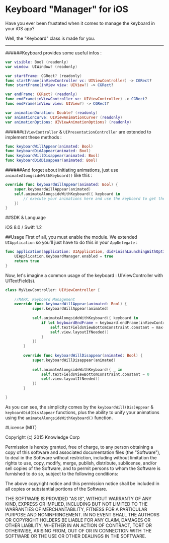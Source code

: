 # Keyboard "Manager" for iOS
Have you ever been frustated when it comes to manage the keyboard in your iOS app?

Well, the "Keyboard" class is made for you.

---
######Keyboard provides some useful infos :
	
```swift
var visible: Bool (readonly)
var window: UIWindow? (readonly)

var startFrame: CGRect? (readonly)
func startFrame(inViewController vc: UIViewController) -> CGRect?
func startFrame(inView view: UIView?) -> CGRect?

var endFrame: CGRect? (readonly)
func endFrame(inViewController vc: UIViewController) -> CGRect?
func endFrame(inView view: UIView?) -> CGRect?

var animationDuration: Double? (readonly)
var animationCurve: UIViewAnimationCurve? (readonly)
var animationOptions: UIViewAnimationOptions? (readonly)
```

######`UIViewController` & `UIPresentationController` are extended to implement these methods :
	
```Swift
func keyboardWillAppear(animated: Bool)
func keyboardDidAppear(animated: Bool)
func keyboardWillDisappear(animated: Bool)
func keyboardDidDisappear(animated: Bool)
```

######And forget about initiating animations, just use `animateAlongsideWithKeyboard()` like this :
```swift
override func keyboardWillAppear(animated: Bool) {
	super.keyboardWillAppear(animated)
	self.animateAlongsideWithKeyboard({ keyboard in
		// execute your animations here and use the keyboard to get the info you need to update your layout
	})
}
```

##SDK & Language

iOS 8.0 / Swift 1.2


##Usage
First of all, you must enable the module. We extended `UIApplication` so you'll just have to do this in your `AppDelegate` :
```swift	
func application(application: UIApplication, didFinishLaunchingWithOptions launchOptions: [NSObject: AnyObject]?) -> Bool {
	UIApplication.KeyboardManager.enabled = true
	return true
}
```

Now, let's imagine a common usage of the keyboard : UIViewController with UITextField(s).

```swift
class MyViewController: UIViewController {	
	    
	//MARK: Keyboard Management
	override func keyboardWillAppear(animated: Bool) {
        	super.keyboardWillAppear(animated)
    
        	self.animateAlongsideWithKeyboard({ keyboard in
            	if let keyboardEndFrame = keyboard.endFrame(inViewController: self) {
                	self.textFieldsViewBottomConstraint.constant = max(0, self.view.frame.height - keyboardEndFrame.minY)
                	self.view.layoutIfNeeded()
            	}
        	})
    	}
    
    	override func keyboardWillDisappear(animated: Bool) {
        	super.keyboardWillDisappear(animated)
        
        	self.animateAlongsideWithKeyboard({ _ in
            	self.textFieldsViewBottomConstraint.constant = 0
            	self.view.layoutIfNeeded()
        	})
    	}

}
```

As you can see, the simplicity comes by the `keyboardWill(Dis)Appear` & `keyboardDid(Dis)Appear` functions, plus the ability to unify your animations using the `animateAlongsideWithKeyboard()` function.


#License (MIT)

Copyright (c) 2015 Knowledge Corp

Permission is hereby granted, free of charge, to any person obtaining a copy of this software and associated documentation files (the "Software"), to deal in the Software without restriction, including without limitation the rights to use, copy, modify, merge, publish, distribute, sublicense, and/or sell copies of the Software, and to permit persons to whom the Software is furnished to do so, subject to the following conditions:

The above copyright notice and this permission notice shall be included in all copies or substantial portions of the Software.

THE SOFTWARE IS PROVIDED "AS IS", WITHOUT WARRANTY OF ANY KIND, EXPRESS OR IMPLIED, INCLUDING BUT NOT LIMITED TO THE WARRANTIES OF MERCHANTABILITY, FITNESS FOR A PARTICULAR PURPOSE AND NONINFRINGEMENT. IN NO EVENT SHALL THE AUTHORS OR COPYRIGHT HOLDERS BE LIABLE FOR ANY CLAIM, DAMAGES OR OTHER LIABILITY, WHETHER IN AN ACTION OF CONTRACT, TORT OR OTHERWISE, ARISING FROM, OUT OF OR IN CONNECTION WITH THE SOFTWARE OR THE USE OR OTHER DEALINGS IN THE SOFTWARE.

